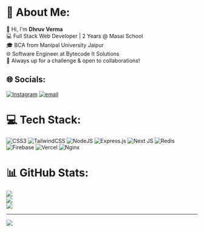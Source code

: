 # 💫 About Me:
👋 Hi, I'm **Dhruv Verma**  <br>💻 Full Stack Web Developer | 2 Years @ Masai School  <br>🎓 BCA from Manipal University Jaipur  <br>🌐 Software Engineer at Bytecode It Solutions  <br>🚀 Always up for a challenge & open to collaborations!


## 🌐 Socials:
[![Instagram](https://img.shields.io/badge/Instagram-%23E4405F.svg?logo=Instagram&logoColor=white)](https://instagram.com/dhruv_codess) [![email](https://img.shields.io/badge/Email-D14836?logo=gmail&logoColor=white)](mailto:dhruvvermaw@gmail.com) 

# 💻 Tech Stack:
![CSS3](https://img.shields.io/badge/css3-%231572B6.svg?style=for-the-badge&logo=css3&logoColor=white) ![TailwindCSS](https://img.shields.io/badge/tailwindcss-%2338B2AC.svg?style=for-the-badge&logo=tailwind-css&logoColor=white) ![NodeJS](https://img.shields.io/badge/node.js-6DA55F?style=for-the-badge&logo=node.js&logoColor=white) ![Express.js](https://img.shields.io/badge/express.js-%23404d59.svg?style=for-the-badge&logo=express&logoColor=%2361DAFB) ![Next JS](https://img.shields.io/badge/Next-black?style=for-the-badge&logo=next.js&logoColor=white) ![Redis](https://img.shields.io/badge/redis-%23DD0031.svg?style=for-the-badge&logo=redis&logoColor=white) ![Firebase](https://img.shields.io/badge/firebase-%23039BE5.svg?style=for-the-badge&logo=firebase) ![Vercel](https://img.shields.io/badge/vercel-%23000000.svg?style=for-the-badge&logo=vercel&logoColor=white) ![Nginx](https://img.shields.io/badge/nginx-%23009639.svg?style=for-the-badge&logo=nginx&logoColor=white)
# 📊 GitHub Stats:
![](https://github-readme-stats.vercel.app/api?username=DhruvVermaCodess&theme=dark&hide_border=false&include_all_commits=false&count_private=false)<br/>
![](https://nirzak-streak-stats.vercel.app/?user=DhruvVermaCodess&theme=dark&hide_border=false)<br/>
![](https://github-readme-stats.vercel.app/api/top-langs/?username=DhruvVermaCodess&theme=dark&hide_border=false&include_all_commits=false&count_private=false&layout=compact)

---
[![](https://visitcount.itsvg.in/api?id=DhruvVermaCodess&icon=0&color=0)](https://visitcount.itsvg.in)

<!-- Proudly created with GPRM ( https://gprm.itsvg.in ) -->
